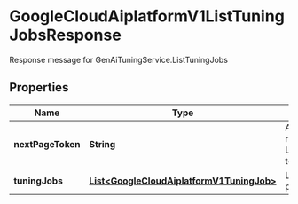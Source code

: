 

# GoogleCloudAiplatformV1ListTuningJobsResponse

Response message for GenAiTuningService.ListTuningJobs

## Properties

| Name | Type | Description | Notes |
|------------ | ------------- | ------------- | -------------|
|**nextPageToken** | **String** | A token to retrieve the next page of results. Pass to ListTuningJobsRequest.page_token to obtain that page. |  [optional] |
|**tuningJobs** | [**List&lt;GoogleCloudAiplatformV1TuningJob&gt;**](GoogleCloudAiplatformV1TuningJob.md) | List of TuningJobs in the requested page. |  [optional] |



